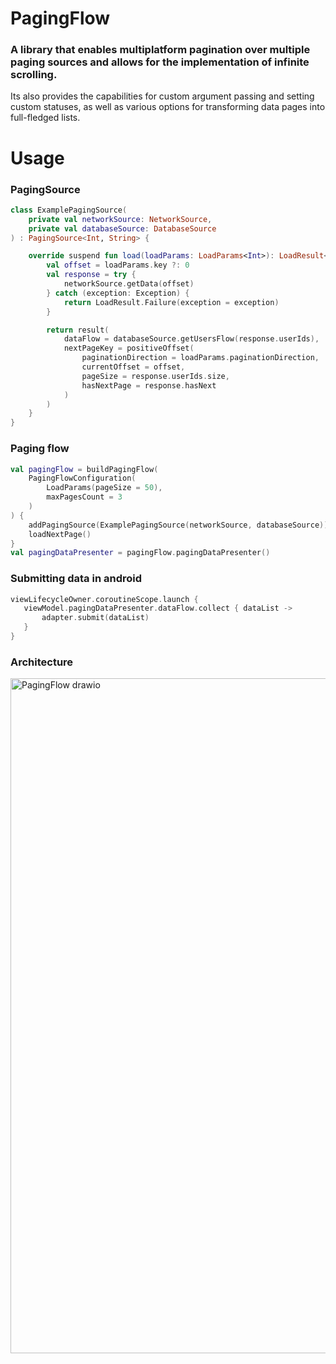 # PagingFlow

### A library that enables multiplatform pagination over multiple paging sources and allows for the implementation of infinite scrolling.
Its also provides the capabilities for custom argument passing and setting custom statuses, as well as various options for transforming data pages into full-fledged lists.

# Usage

### PagingSource
```kotlin
class ExamplePagingSource(
    private val networkSource: NetworkSource,
    private val databaseSource: DatabaseSource
) : PagingSource<Int, String> {

    override suspend fun load(loadParams: LoadParams<Int>): LoadResult<Int, String> {
        val offset = loadParams.key ?: 0
        val response = try {
            networkSource.getData(offset)
        } catch (exception: Exception) {
            return LoadResult.Failure(exception = exception)
        }

        return result(
            dataFlow = databaseSource.getUsersFlow(response.userIds),
            nextPageKey = positiveOffset(
                paginationDirection = loadParams.paginationDirection,
                currentOffset = offset,
                pageSize = response.userIds.size,
                hasNextPage = response.hasNext
            )
        )
    }
}
```

### Paging flow
```kotlin
val pagingFlow = buildPagingFlow(
    PagingFlowConfiguration(
        LoadParams(pageSize = 50),
        maxPagesCount = 3
    )
) {
    addPagingSource(ExamplePagingSource(networkSource, databaseSource))
    loadNextPage()
}
val pagingDataPresenter = pagingFlow.pagingDataPresenter()
```

### Submitting data in android
```kotlin
viewLifecycleOwner.coroutineScope.launch {
   viewModel.pagingDataPresenter.dataFlow.collect { dataList ->
       adapter.submit(dataList)
   }
}
```

### Architecture

[<img width="3881" height="1080" alt="PagingFlow drawio" src="https://github.com/user-attachments/assets/dd54e981-635f-4985-9ad2-aec059897323" />](https://viewer.diagrams.net/?tags=%7B%7D&lightbox=1&highlight=0000ff&edit=_blank&layers=1&nav=1&title=PagingFlow.drawio&dark=auto#Uhttps%3A%2F%2Fdrive.google.com%2Fuc%3Fid%3D1D6pVE357gAQaY_nuGQvC8gNb2GdWj03z%26export%3Ddownload)
